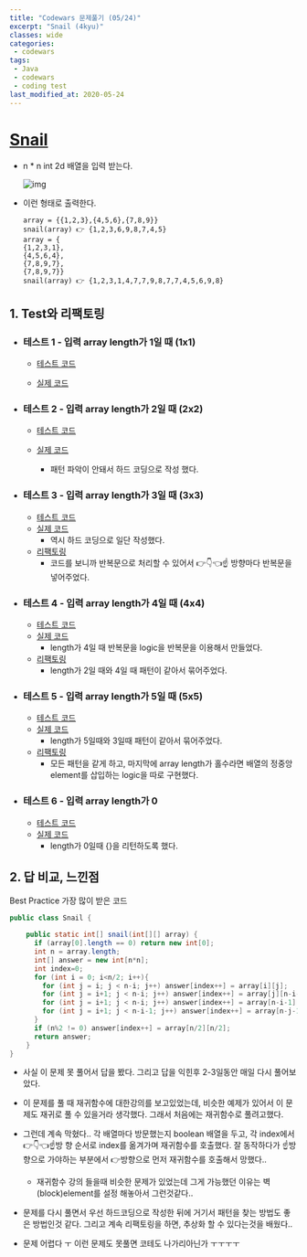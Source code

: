 ```yaml
---
title: "Codewars 문제풀기 (05/24)"
excerpt: "Snail (4kyu)"
classes: wide
categories:
 - codewars
tags:
 - Java
 - codewars
 - coding test
last_modified_at: 2020-05-24
---
```




# [Snail](https://www.codewars.com/kata/521c2db8ddc89b9b7a0000c1/train/java)

* n * n int 2d 배열을 입력 받는다.

  ![img]({{site.url}}/assets/images/2020-05-22-codewars-study-snail.assets/snail.png)

* 이런 형태로 출력한다.

  ``` 
  array = {{1,2,3},{4,5,6},{7,8,9}}
  snail(array) 👉 {1,2,3,6,9,8,7,4,5}
  array = {
  {1,2,3,1},
  {4,5,6,4},
  {7,8,9,7},
  {7,8,9,7}}
  snail(array) 👉 {1,2,3,1,4,7,7,9,8,7,7,4,5,6,9,8}
  ```

  

## 1. Test와 리팩토링

* ### 테스트 1 - 입력 array length가 1일 때 (1x1)

  * [테스트 코드](https://github.com/JinHoooooou/codeWarsChallenge/commit/c423459453a3cca04a98ff2f67caf2b064c81c9b)

  * [실제 코드](https://github.com/JinHoooooou/codeWarsChallenge/commit/5b1c63403c654115cda5fb6ff56b1cc516485e30)

* ### 테스트 2 - 입력 array length가 2일 때 (2x2)

  * [테스트 코드](https://github.com/JinHoooooou/codeWarsChallenge/commit/b3f69468fab98f1134d299a27a85d4921ccd37d2)

  * [실제 코드](https://github.com/JinHoooooou/codeWarsChallenge/commit/0f38d611b365d40ca54fe6af35acc0b7b4e8aa0a)
    * 패턴 파악이 안돼서 하드 코딩으로 작성 했다.

* ### 테스트 3 - 입력 array length가 3일 때 (3x3)

  * [테스트 코드](https://github.com/JinHoooooou/codeWarsChallenge/commit/79449ebd8733c2fe4c3a9e55227d2f49b0d11eb8)
  * [실제 코드](https://github.com/JinHoooooou/codeWarsChallenge/commit/bc58e8b516a110a19af730c46e172d33ac59fea9)
    * 역시 하드 코딩으로 일단 작성했다.
  * [리팩토링](https://github.com/JinHoooooou/codeWarsChallenge/commit/b8557a70726730fb90812c787305a4bbbac624c4)
    * 코드를 보니까 반복문으로 처리할 수 있어서 👉👇👈☝ 방향마다 반복문을 넣어주었다.

* ### 테스트 4 - 입력 array length가 4일 때 (4x4)

  * [테스트 코드](https://github.com/JinHoooooou/codeWarsChallenge/commit/79449ebd8733c2fe4c3a9e55227d2f49b0d11eb8)
  * [실제 코드](https://github.com/JinHoooooou/codeWarsChallenge/commit/bc58e8b516a110a19af730c46e172d33ac59fea9)
    * length가 4일 때 반복문을 logic을 반복문을 이용해서 만들었다.
  * [리팩토링](https://github.com/JinHoooooou/codeWarsChallenge/commit/c5a921dcb2bcb62c47e3d9d184de50316c786376)
    * length가 2일 때와 4일 때 패턴이 같아서 묶어주었다.

* ### 테스트 5 - 입력 array length가 5일 때 (5x5)

  * [테스트 코드](https://github.com/JinHoooooou/codeWarsChallenge/commit/0be583fb78ffdb8a6f5ee52fda0124f3359fa687)
  * [실제 코드](https://github.com/JinHoooooou/codeWarsChallenge/commit/5dc99563001c6a9115f21a6b17da23a8b8b57017)
    * length가 5일때와 3일때 패턴이 같아서 묶어주었다.
  * [리팩토링](https://github.com/JinHoooooou/codeWarsChallenge/commit/0b0d225a23727bfac859a34a34224c10dedd5d8b)
    * 모든 패턴을 같게 하고, 마지막에 array length가 홀수라면 배열의 정중앙 element를 삽입하는 logic을 따로 구현했다.

* ### 테스트 6 - 입력 array length가 0

  * [테스트 코드](https://github.com/JinHoooooou/codeWarsChallenge/commit/33572f2d2beb2d7a96f0bc33348bdb000bb04306)
  * [실제 코드](https://github.com/JinHoooooou/codeWarsChallenge/commit/fde322064365787b7eba6331c0d056fbe008ab83)
    * length가 0일때 {}을 리턴하도록 했다.


## 2. 답 비교, 느낀점

Best Practice 가장 많이 받은 코드

```java
public class Snail {

    public static int[] snail(int[][] array) {
      if (array[0].length == 0) return new int[0];
      int n = array.length;
      int[] answer = new int[n*n];
      int index=0;
      for (int i = 0; i<n/2; i++){
        for (int j = i; j < n-i; j++) answer[index++] = array[i][j];
        for (int j = i+1; j < n-i; j++) answer[index++] = array[j][n-i-1];
        for (int j = i+1; j < n-i; j++) answer[index++] = array[n-i-1][n-j-1];
        for (int j = i+1; j < n-i-1; j++) answer[index++] = array[n-j-1][i];
      }
      if (n%2 != 0) answer[index++] = array[n/2][n/2];
      return answer;
    } 
}
```

* 사실 이 문제 못 풀어서 답을 봤다. 그리고 답을 익힌후 2-3일동안 매일 다시 풀어보았다.
* 이 문제를 풀 때 재귀함수에 대한강의를 보고있었는데, 비슷한 예제가 있어서 이 문제도 재귀로 풀 수 있을거라 생각했다. 그래서 처음에는 재귀함수로 풀려고했다.
* 그런데 계속 막혔다.. 각 배열마다 방문했는지 boolean 배열을 두고, 각 index에서 👉👇👈☝방 향 순서로 index를 옮겨가며 재귀함수를 호출했다. 잘 동작하다가 ☝방향으로 가야하는 부분에서 👉방향으로 먼저 재귀함수를 호출해서 망했다.. 
  * 재귀함수 강의 들을때 비슷한 문제가 있었는데 그게 가능했던 이유는 벽(block)element를 설정 해놓아서 그런것같다..

* 문제를 다시 풀면서 우선 하드코딩으로 작성한 뒤에 거기서 패턴을 찾는 방법도 좋은 방법인것 같다. 그리고 계속 리팩토링을 하면, 추상화 할 수 있다는것을 배웠다..
* 문제 어렵다 ㅜ 이런 문제도 못풀면 코테도 나가리아닌가 ㅜㅜㅜㅜ